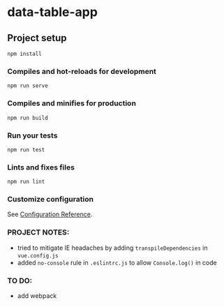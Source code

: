 # data-table-app

## Project setup
```
npm install
```

### Compiles and hot-reloads for development
```
npm run serve
```

### Compiles and minifies for production
```
npm run build
```

### Run your tests
```
npm run test
```

### Lints and fixes files
```
npm run lint
```

### Customize configuration
See [Configuration Reference](https://cli.vuejs.org/config/).

### PROJECT NOTES:
* tried to mitigate IE headaches by adding `transpileDependencies` in `vue.config.js`
* added `no-console` rule in `.eslintrc.js` to allow `Console.log()` in code


### TO DO:
* add webpack
